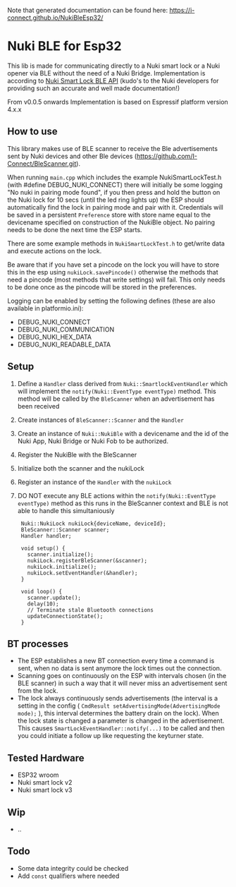 Note that generated documentation can be found here: https://i-connect.github.io/NukiBleEsp32/

# Nuki BLE for Esp32
This lib is made for communicating directly to a Nuki smart lock or a Nuki opener via BLE without the need of a Nuki Bridge.
Implementation is according to [Nuki Smart Lock BLE API](https://developer.nuki.io/page/nuki-smart-lock-api-2/2/) 
(kudo's to the Nuki developers for providing such an accurate and well made documentation!)

From v0.0.5 onwards Implementation is based on Espressif platform version 4.x.x

## How to use
This library makes use of BLE scanner to receive the Ble advertisements sent by Nuki devices and other Ble devices (https://github.com/I-Connect/BleScanner.git).

When running `main.cpp` which includes the example NukiSmartLockTest.h (with #define DEBUG_NUKI_CONNECT) there will initially be some logging "No nuki in pairing mode found", if you then press and hold the button on the Nuki lock for 10 secs (until the led ring lights up) the ESP should automatically find the lock in pairing mode and pair with it.
Credentials will be saved in a persistent `Preference` store with store name equal to the devicename specified on construction of the NukiBle object. No pairing needs to be done the next time the ESP starts.

There are some example methods in `NukiSmartLockTest.h` to get/write data and execute actions on the lock.

Be aware that if you have set a pincode on the lock you will have to store this in the esp using `nukiLock.savePincode()` otherwise the methods that need a pincode (most methods that write settings) will fail.
This only needs to be done once as the pincode will be stored in the preferences.

Logging can be enabled by setting the following defines (these are also available in platformio.ini):
- DEBUG_NUKI_CONNECT
- DEBUG_NUKI_COMMUNICATION
- DEBUG_NUKI_HEX_DATA
- DEBUG_NUKI_READABLE_DATA

## Setup
1. Define a `Handler` class derived from `Nuki::SmartlockEventHandler` which will implement the `notify(Nuki::EventType eventType)` method. This method will be called by the `BleScanner` when an advertisement has been received
1. Create instances of `BleScanner::Scanner` and the `Handler`
1. Create an instance of `Nuki::NukiBle` with a devicename and the id of the Nuki App, Nuki Bridge or Nuki Fob to be authorized.
1. Register the NukiBle with the BleScanner
1. Initialize both the scanner and the nukiLock
1. Register an instance of the `Handler` with the `nukiLock`
1. DO NOT execute any BLE actions within the `notify(Nuki::EventType eventType)` method as this runs in the BleScanner context and BLE is not able to handle this simultaniously

        Nuki::NukiLock nukiLock{deviceName, deviceId};
        BleScanner::Scanner scanner;
        Handler handler;

        void setup() {
          scanner.initialize();
          nukiLock.registerBleScanner(&scanner);
          nukiLock.initialize();
          nukiLock.setEventHandler(&handler);
        }

        void loop() {
          scanner.update();
          delay(10);
          // Terminate stale Bluetooth connections
          updateConnectionState();
        }

## BT processes
- The ESP establishes a new BT connection every time a command is sent, when no data is sent anymore the lock times out the connection.
- Scanning goes on continuously on the ESP with intervals chosen (in the BLE scanner) in such a way that it will never miss an advertisement sent from the lock.
- The lock always continuously sends advertisements (the interval is a setting in the config ( `CmdResult setAdvertisingMode(AdvertisingMode mode);` ), this interval determines the battery drain on the lock). When the lock state is changed a parameter is changed in the advertisement. This causes `SmartLockEventHandler::notify(...)` to be called and then you could initiate a follow up like requesting the keyturner state.

## Tested Hardware
- ESP32 wroom
- Nuki smart lock v2
- Nuki smart lock v3

## Wip
- ..

## Todo
- Some data integrity could be checked
- Add `const` qualifiers where needed
